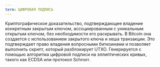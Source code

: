```yaml
---
term: ЦИФРОВАЯ ПОДПИСЬ
---
```


Криптографическое доказательство, подтверждающее владение конкретным закрытым ключом, ассоциированным с уникальным открытым ключом, без необходимости его раскрывать. В Bitcoin она создается с использованием закрытого ключа и хеша транзакции. Это подтверждает право владения вопросными биткоинами и позволяет выполнить скрипт, который разблокирует UTXO. Генерируется с помощью алгоритма цифровой подписи на эллиптических кривых, такого как ECDSA или протокол Schnorr.